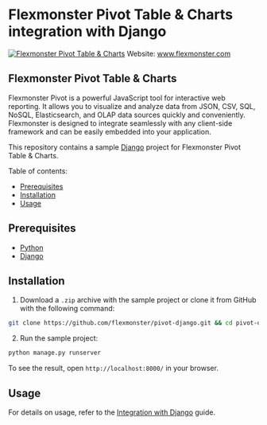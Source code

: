 # Flexmonster Pivot Table &amp; Charts integration with Django
[![Flexmonster Pivot Table & Charts](https://cdn.flexmonster.com/landing.png)](https://flexmonster.com)
Website: www.flexmonster.com

## Flexmonster Pivot Table & Charts

Flexmonster Pivot is a powerful JavaScript tool for interactive web reporting. It allows you to visualize and analyze data from JSON, CSV, SQL, NoSQL, Elasticsearch, and OLAP data sources quickly and conveniently. Flexmonster is designed to integrate seamlessly with any client-side framework and can be easily embedded into your application.

This repository contains a sample [Django](https://www.djangoproject.com/) project for Flexmonster Pivot Table & Charts.

Table of contents:

- [Prerequisites](#prerequisites)
- [Installation](#installation)
- [Usage](#usage)

## Prerequisites

- [Python](https://www.python.org/downloads/)
- [Django](https://www.djangoproject.com/download/)

## Installation

1. Download a `.zip` archive with the sample project or clone it from GitHub with the following command: 

```bash
git clone https://github.com/flexmonster/pivot-django.git && cd pivot-django
```

2. Run the sample project: 

```bash
python manage.py runserver
```

To see the result, open `http://localhost:8000/` in your browser.  

## Usage

For details on usage, refer to the [Integration with Django](https://www.flexmonster.com/doc/integration-with-django/) guide.

